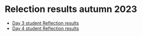 # Relection results autumn 2023

 * [Day 3 student Reflection results](reflection_results_day_3.md)
 * [Day 4 student Reflection results](reflection_results_day_4.md)
